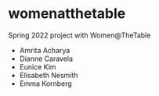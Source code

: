 # womenatthetable
Spring 2022 project with Women@TheTable


- Amrita Acharya
- Dianne Caravela
- Eunice Kim
- Elisabeth Nesmith
- Emma Kornberg

